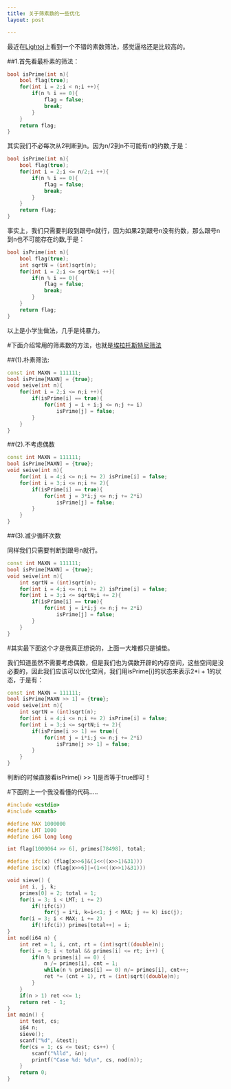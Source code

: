 ```yaml
---
title: 关于筛素数的一些优化
layout: post

---
```


最近在[Lightoj](http://lightoj.com/article_show.php?article=1001)上看到一个不错的素数筛法，感觉逼格还是比较高的。

##1.首先看最朴素的筛法：

```cpp
bool isPrime(int n){
    bool flag(true);
    for(int i = 2;i < n;i ++){
        if(n % i == 0){
            flag = false;
            break;
        }
    }
    return flag;
}
```

其实我们不必每次从<let>2</let>判断到<let>n<let>。因为<let>n/2</let>到<let>n</let>不可能有<let>n</let>的约数,于是：

```cpp
bool isPrime(int n){
    bool flag(true);
    for(int i = 2;i <= n/2;i ++){
        if(n % i == 0){
            flag = false;
            break;
        }
    }
    return flag;
}
```

事实上，我们只需要判段到跟号<let>n</let>就行，因为如果<let>2</let>到跟号<let>n</let>没有约数，那么跟号<let>n</let>到<let>n</let>也不可能存在约数,于是：

```cpp
bool isPrime(int n){
    bool flag(true);
    int sqrtN = (int)sqrt(n);
    for(int i = 2;i <= sqrtN;i ++){
        if(n % i == 0){
            flag = false;
            break;
        }
    }
    return flag;
}
```

以上是小学生做法，几乎是纯暴力。


#下面介绍常用的筛素数的方法，也就是[埃拉托斯特尼筛法](http://zh.wikipedia.org/wiki/%E5%9F%83%E6%8B%89%E6%89%98%E6%96%AF%E7%89%B9%E5%B0%BC%E7%AD%9B%E6%B3%95)

##(1).朴素筛法:

```cpp
const int MAXN = 111111;
bool isPrime[MAXN] = {true};
void seive(int n){
    for(int i = 2;i <= n;i ++){
        if(isPrime[i] == true){
            for(int j = i + i;j <= n;j += i)
                isPrime[j] = false;
        }
    }
}
```

##(2).不考虑偶数

```cpp
const int MAXN = 111111;
bool isPrime[MAXN] = {true};
void seive(int n){
    for(int i = 4;i <= n;i += 2) isPrime[i] = false;
    for(int i = 3;i <= n;i += 2){
        if(isPrime[i] == true){
            for(int j = 3*i;j <= n;j += 2*i)
                isPrime[j] = false;
        }
    }
}
```

##(3).减少循环次数

同样我们只需要判断到跟号n就行。

```cpp
const int MAXN = 111111;
bool isPrime[MAXN] = {true};
void seive(int n){
    int sqrtN = (int)sqrt(n);
    for(int i = 4;i <= n;i += 2) isPrime[i] = false;
    for(int i = 3;i <= sqrtN;i += 2){
        if(isPrime[i] == true){
            for(int j = i*i;j <= n;j += 2*i)
                isPrime[j] = false;
        }
    }
}
```


#其实最下面这个才是我真正想说的，上面一大堆都只是铺垫。

我们知道虽然不需要考虑偶数，但是我们也为偶数开辟的内存空间，这些空间是没必要的，因此我们应该可以优化空间，我们用<let>isPrime[i]</let>的状态来表示<let>2*i + 1</let>的状态，于是有：

```cpp
const int MAXN = 111111;
bool isPrime[MAXN >> 1] = {true};
void seive(int n){
    int sqrtN = (int)sqrt(n);
    for(int i = 4;i <= n;i += 2) isPrime[i] = false;
    for(int i = 3;i <= sqrtN;i += 2){
        if(isPrime[i >> 1] == true){
            for(int j = i*i;j <= n;j += 2*i)
                isPrime[j >> 1] = false;
        }
    }
}
```

判断i的时候直接看<let>isPrime[i >> 1]是否等于<let>true</let>即可！

#下面附上一个我没看懂的代码.....

```cpp
#include <cstdio>
#include <cmath>

#define MAX 1000000
#define LMT 1000
#define i64 long long

int flag[1000064 >> 6], primes[78498], total;

#define ifc(x) (flag[x>>6]&(1<<((x>>1)&31)))
#define isc(x) (flag[x>>6]|=(1<<((x>>1)&31)))

void sieve() {
	int i, j, k;
	primes[0] = 2; total = 1;
	for(i = 3; i < LMT; i += 2) 
        if(!ifc(i))
            for(j = i*i, k=i<<1; j < MAX; j += k) isc(j);
	for(i = 3; i < MAX; i += 2) 
        if(!ifc(i)) primes[total++] = i;
}
int nod(i64 n) {
	int ret = 1, i, cnt, rt = (int)sqrt((double)n);
	for(i = 0; i < total && primes[i] <= rt; i++) {
		if(n % primes[i] == 0) {
			n /= primes[i], cnt = 1;
			while(n % primes[i] == 0) n/= primes[i], cnt++;
			ret *= (cnt + 1), rt = (int)sqrt((double)n);
		}
	}
	if(n > 1) ret <<= 1;
	return ret - 1;
}
int main() {
	int test, cs;
	i64 n;
	sieve();
	scanf("%d", &test);
	for(cs = 1; cs <= test; cs++) {
		scanf("%lld", &n);
		printf("Case %d: %d\n", cs, nod(n));
	}
	return 0;
}
```
